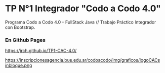 # TP N°1 Integrador "Codo a Codo 4.0"
Programa Codo a Codo 4.0 - FullStack Java // Trabajo Práctico Integrador con Bootstrap.

### En Github Pages
https://jrch.github.io/TP1-CAC-4.0/

https://inscripcionesagencia.bue.edu.ar/codoacodo/img/graficos/logoCACsinbloque.png


